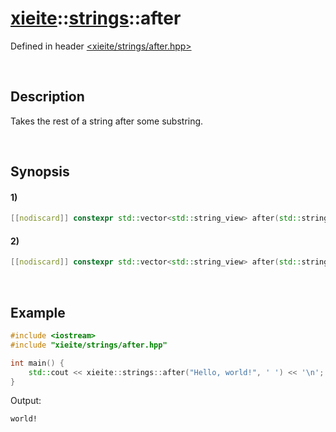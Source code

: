 # [xieite](../../xieite.md)\:\:[strings](../../strings.md)\:\:after
Defined in header [<xieite/strings/after.hpp>](../../../include/xieite/strings/after.hpp)

&nbsp;

## Description
Takes the rest of a string after some substring.

&nbsp;

## Synopsis
#### 1)
```cpp
[[nodiscard]] constexpr std::vector<std::string_view> after(std::string_view string, std::string_view start) noexcept;
```
#### 2)
```cpp
[[nodiscard]] constexpr std::vector<std::string_view> after(std::string_view string, char start) noexcept;
```

&nbsp;

## Example
```cpp
#include <iostream>
#include "xieite/strings/after.hpp"

int main() {
    std::cout << xieite::strings::after("Hello, world!", ' ') << '\n';
}
```
Output:
```
world!
```
